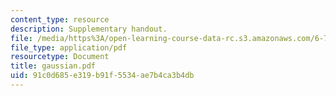 ```yaml
---
content_type: resource
description: Supplementary handout.
file: /media/https%3A/open-learning-course-data-rc.s3.amazonaws.com/6-728-applied-quantum-and-statistical-physics-fall-2006/91c0d685e319b91f5534ae7b4ca3b4db_gaussian.pdf
file_type: application/pdf
resourcetype: Document
title: gaussian.pdf
uid: 91c0d685-e319-b91f-5534-ae7b4ca3b4db
---
```

